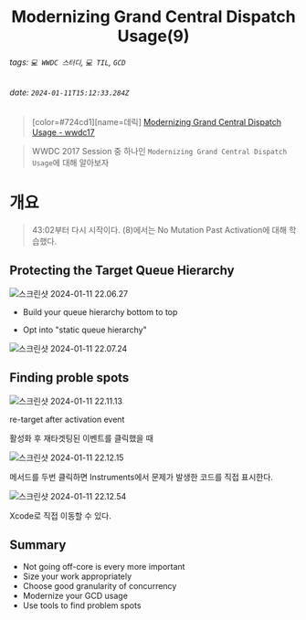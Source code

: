 <h1><center> Modernizing Grand Central Dispatch Usage(9) </center></h1>

###### tags: `💻 WWDC 스터디`, `💻 TIL`, `GCD`
###### date: `2024-01-11T15:12:33.284Z`

> [color=#724cd1][name=데릭]
> [Modernizing Grand Central Dispatch Usage - wwdc17](https://developer.apple.com/videos/play/wwdc2017/706/)

> WWDC 2017 Session 중 하나인 `Modernizing Grand Central Dispatch Usage`에 대해 알아보자

# 개요 

> 43:02부터 다시 시작이다. (8)에서는 No Mutation Past Activation에 대해 학습했다.

## Protecting the Target Queue Hierarchy

![스크린샷 2024-01-11 22.06.27](https://hackmd.io/_uploads/B1p0DwTda.png)

- Build your queue hierarchy bottom to top

- Opt into "static queue hierarchy"

![스크린샷 2024-01-11 22.07.24](https://hackmd.io/_uploads/BJLGdv6OT.png)
  
## Finding proble spots

![스크린샷 2024-01-11 22.11.13](https://hackmd.io/_uploads/B1igtD6_a.png)

re-target after activation event 

활성화 후 재타겟팅된 이벤트를 클릭했을 때

![스크린샷 2024-01-11 22.12.15](https://hackmd.io/_uploads/Hk9VKDaOp.png)

메서드를 두번 클릭하면 Instruments에서 문제가 발생한 코드를 직접 표시한다. 

![스크린샷 2024-01-11 22.12.54](https://hackmd.io/_uploads/Bklwtvp_p.png)

Xcode로 직접 이동할 수 있다.

## Summary

- Not going off-core is every more important
- Size your work appropriately
- Choose good granularity of concurrency 
- Modernize your GCD usage
- Use tools to find problem spots
